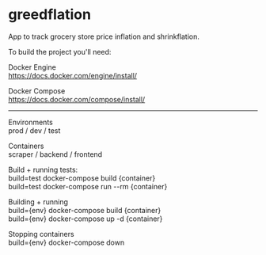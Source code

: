 # greedflation
App to track grocery store price inflation and shrinkflation.

To build the project you'll need:

Docker Engine  
https://docs.docker.com/engine/install/

Docker Compose  
https://docs.docker.com/compose/install/

---

Environments  
prod / dev / test

Containers  
scraper / backend / frontend  

Build + running tests:  
build=test docker-compose build {container}  
build=test docker-compose run --rm {container}

Building + running  
build={env} docker-compose build {container}  
build={env} docker-compose up -d {container}

Stopping containers  
build={env} docker-compose down
